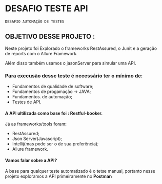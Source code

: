  # DESAFIO TESTE API

 
 
    DESAFIO AUTOMAÇÃO DE TESTES 
 ## OBJETIVO DESSE  PROJETO :
 Neste projeto foi Explorado o frameworks RestAssured, o Junit e a geração de reports com o Allure Framework.
 
 Além disso também usamos o jasonServer para simular uma API.


 
 ### Para execusão desse teste é necessário ter o mínimo de:
 
 * Fundamentos de qualidade de software;
 * Fundamentos de progamação -> JAVA;
 * Fundamentos. de automação;
 * Testes de API.

#### A API ultilizada como base foi : Restful-booker.
Já as frameworks/tools foram:
 
 * RestAssured;
 * Json Server(Javascript);
 * Intellij(mas pode ser o de sua preferência);
 * Allure framework.
 
 #### Vamos falar sobre a API?
 
 A base para qualquer teste automatizado é o tetse manual, portanto nesse projeto exploramos a API primeiramente no **Postman**

 
 

